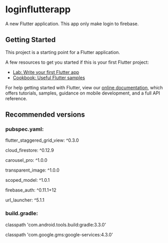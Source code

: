 # loginflutterapp

A new Flutter application. This app only make login to firebase.

## Getting Started

This project is a starting point for a Flutter application.

A few resources to get you started if this is your first Flutter project:

- [Lab: Write your first Flutter app](https://flutter.dev/docs/get-started/codelab)
- [Cookbook: Useful Flutter samples](https://flutter.dev/docs/cookbook)

For help getting started with Flutter, view our
[online documentation](https://flutter.dev/docs), which offers tutorials,
samples, guidance on mobile development, and a full API reference.

## Recommended versions

### pubspec.yaml:

flutter_staggered_grid_view: ^0.3.0

cloud_firestore: ^0.12.9

carousel_pro: ^1.0.0

transparent_image: ^1.0.0

scoped_model: ^1.0.1

firebase_auth: ^0.11.1+12

url_launcher: ^5.1.1

### build.gradle:

classpath 'com.android.tools.build:gradle:3.3.0'

classpath 'com.google.gms:google-services:4.3.0'

